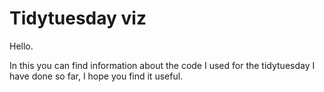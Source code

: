 # Tidytuesday viz

Hello.

In this you can find information about the code I used for the tidytuesday I have done so far, I hope you find it useful.
